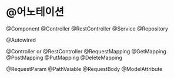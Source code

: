 # @어노테이션

@Component
    @Controller
    @RestController
    @Service
    @Repository

@Autowired

@Controller or @RestController
@RequestMapping
    @GetMapping
    @PostMapping
    @PutMapping
    @DeleteMapping

@RequestParam
@PathVaiable
@RequestBody
@ModelAttribute


